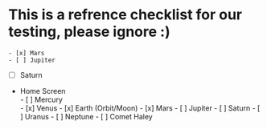 # This is a refrence checklist for our testing, please ignore :)
    - [x] Mars
    - [ ] Jupiter
- [ ] Saturn
<ul>

<li>Home Screen</li>
      - [ ] Mercury <br>
      - [x] Venus
       - [x] Earth (Orbit/Moon)
    - [x] Mars
    - [ ] Jupiter
- [ ] Saturn
- [ ] Uranus
- [ ] Neptune
- [ ] Comet Haley


</ul>
